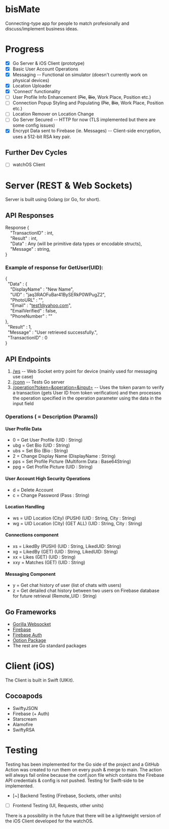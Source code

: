 # bisMate
Connecting-type app for people to match profesionally and discuss/implement business ideas. 

# Progress
- [x] Go Server & iOS Client (prototype)
- [x] Basic User Account Operations
- [x] Messaging -- Functional on simulator (doesn't currently work on physical devices)
- [x] Location Uploader
- [x] 'Connect' functionality
- [ ] User Profile Info Enhancement (~~Pic~~, ~~Bio~~, Work Place, Position etc.)
- [ ] Connection Popup Styling and Populating (~~Pic~~, ~~Bio~~, Work Place, Position etc.)
- [ ] Location Remover on Location Change
- [ ] Go Server Secured -- HTTP for now (TLS implemented but there are some config issues)
- [x] Encrypt Data sent to Firebase (ie. Messages) -- Client-side encryption, uses a 512-bit RSA key pair.

## Further Dev Cycles
- [ ] watchOS Client

# Server (REST & Web Sockets)
Server is built using Golang (or Go, for short).

## API Responses
Response {\
&nbsp;&nbsp;&nbsp;&nbsp;"TransactionID" : int,\
&nbsp;&nbsp;&nbsp;&nbsp;"Result" : int,\
&nbsp;&nbsp;&nbsp;&nbsp;"Data" : Any (will be primitive data types or encodable structs),\
&nbsp;&nbsp;&nbsp;&nbsp;"Message" : string,\
}

### Example of response for GetUser(UID):
{\
&nbsp;&nbsp;"Data" : {\
&nbsp;&nbsp;&nbsp;&nbsp;"DisplayName" : "New Name",\
&nbsp;&nbsp;&nbsp;&nbsp;"UID" : "jaq3RAOFuBar41BySERkP0WPugZ2",\
&nbsp;&nbsp;&nbsp;&nbsp;"PhotoURL" : "",\
&nbsp;&nbsp;&nbsp;&nbsp;"Email" : "test1@yahoo.com",\
&nbsp;&nbsp;&nbsp;&nbsp;"EmailVerified" : false,\
&nbsp;&nbsp;&nbsp;&nbsp;"PhoneNumber" : ""\
  },\
&nbsp;&nbsp;"Result" : 1,\
&nbsp;&nbsp;"Message" : "User retrieved successfully.",\
&nbsp;&nbsp;"TransactionID" : 0\
}

## API Endpoints
1. [/ws]("http://localhost:8000/ws") -- Web Socket entry point for device (mainly used for messaging use case)
2. [/conn]("http://localhost:8000/conn") -- Tests Go server 
3. [/operation?token=<String>&operation=<String>&input=<String>]("http://localhost:8000/operation?token=<String>&operation=<String>&input=<String>") -- Uses the token param to verify a transaction (gets User ID from token verification) and then processes the operation specified in the operation parameter using the data in the input field

### Operations (<Number> = Description (Params))
#### User Profile Data
- 0 = Get User Profile                        (UID : String)
- ubg = Get Bio                                 (UID : String)
- ubs = Set Bio                                  (Bio : String)
- 2 = Change Display Name              (DisplayName : String)
- pps = Set Profile Picture                 (Multiform Data : Base64String)
- ppg = Get Profile Picture                 (UID : String)

#### User Account High Security Operations
- d = Delete Account
- c = Change Password                     (Pass : String)

#### Location Handling
- ws = UID Location (City) (PUSH)         (UID : String, City : String)
- wg = UID Location (City) (GET ALL)     (UID : String, City : String)

#### Connections component
- xs = LikedBy (PUSH)                   (UID : String, LikedUID: String)
- xg = LikedBy (GET)                      (UID : String, LikedUID: String)
- xx = Likes (GET)                           (UID : String)
- xxy = Matches (GET)                    (UID : String)

#### Messaging Component
- y = Get chat history of user (list of chats with users)
- z = Get detailed chat history between two users on Firebase database for future retrieval     (Remote_UID : String)

## Go Frameworks 
- [Gorilla Websocket]("https://github.com/gorilla/websocket")
- [Firebase]("https://firebase.google.com/go")
- [Firebase Auth]("https://firebase.google.com/go/auth")
- [Option Package]("https://google.golang.org/api/option")
- The rest are Go standard packages

# Client (iOS)
The Client is built in Swift (UIKit).

## Cocoapods
- SwiftyJSON
- Firebase (+ Auth)
- Starscream
- Alamofire
- SwiftyRSA
  
# Testing
Testing has been implemented for the Go side of the project and a GitHub Action was created to run them on every push & merge to main. 
The action will always fail online because the conf.json file which contains the Firebase API credentials & config is not pushed.
Testing for Swift-side to be implemented.
- [~] Backend Testing (Firebase, Sockets, other units)
- [ ] Frontend Testing (UI, Requests, other units)

There is a possibility in the future that there will be a lightweight version of the iOS Client developed for the watchOS.
